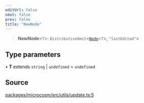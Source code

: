```yaml
---
editUrl: false
next: false
prev: false
title: "NewNode"
---
```


> **NewNode**\<`T`\>: `DistributiveOmit`\<[`Node`](Node.md)\<`T`\>, `"lastEdited"`\>

## Type parameters

• **T** extends `string` \| `undefined` = `undefined`

## Source

[packages/microcosm/src/utils/update.ts:5](https://github.com/nodenogg-in/alpha-p2p/blob/920eddf19cd5eb07c362d64c8ceeef67e0a2790c/packages/microcosm/src/utils/update.ts#L5)
